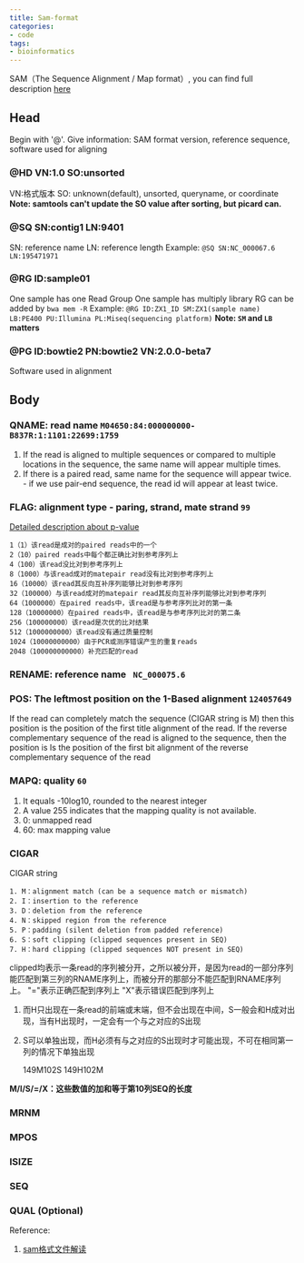 ```yaml
---
title: Sam-format
categories: 
- code
tags: 
- bioinformatics
---
```


SAM（The Sequence Alignment / Map format）, you can find full description [here](http://samtools.github.io/hts-specs/SAMv1.pdf)

## Head
Begin with '@'. Give information: SAM format version, reference sequence, software used for aligning

### @HD VN:1.0 SO:unsorted
VN:格式版本
SO: unknown(default), unsorted, queryname, or coordinate
**Note: samtools can't update the SO value after sorting, but picard can.**

### @SQ SN:contig1 LN:9401
SN: reference name
LN: reference length
Example: `@SQ SN:NC_000067.6 LN:195471971`

### @RG ID:sample01
One sample has one Read Group
One sample has multiply library
RG can be added by `bwa mem -R`
Example: `@RG ID:ZX1_ID SM:ZX1(sample name) LB:PE400 PU:Illumina PL:Miseq(sequencing platform)`
**Note: `SM` and `LB` matters**

### @PG ID:bowtie2 PN:bowtie2 VN:2.0.0-beta7
Software used in alignment

## Body
### QNAME: read name `M04650:84:000000000-B837R:1:1101:22699:1759`

1. If the read is aligned to multiple sequences or compared to multiple locations in the sequence, the same name will appear multiple times.
2. If there is a paired read, same name for the sequence will appear twice. - if we use pair-end sequence, the read id will appear at least twice.

### FLAG: alignment type - paring, strand, mate strand `99`

[Detailed description about p-value](https://broadinstitute.github.io/picard/explain-flags.html)

    1（1）该read是成对的paired reads中的一个
    2（10）paired reads中每个都正确比对到参考序列上
    4（100）该read没比对到参考序列上
    8（1000）与该read成对的matepair read没有比对到参考序列上
    16（10000）该read其反向互补序列能够比对到参考序列
    32（100000）与该read成对的matepair read其反向互补序列能够比对到参考序列
    64（1000000）在paired reads中，该read是与参考序列比对的第一条
    128（10000000）在paired reads中，该read是与参考序列比对的第二条
    256（100000000）该read是次优的比对结果
    512（1000000000）该read没有通过质量控制
    1024（10000000000）由于PCR或测序错误产生的重复reads
    2048（100000000000）补充匹配的read

### RENAME: reference name ` NC_000075.6`

### POS: The leftmost position on the 1-Based alignment `124057649`
If the read can completely match the sequence (CIGAR string is M) then this position is the position of the first title alignment of the read. If the reverse complementary sequence of the read is aligned to the sequence, then the position is Is the position of the first bit alignment of the reverse complementary sequence of the read

### MAPQ: quality `60`
1. It equals -10log10, rounded to the nearest integer
2. A value 255 indicates that the mapping quality is not available.
3. 0: unmapped read
4. 60: max mapping value


### CIGAR
CIGAR string

    1. M：alignment match (can be a sequence match or mismatch)
    2. I：insertion to the reference
    3. D：deletion from the reference
    4. N：skipped region from the reference
    5. P：padding (silent deletion from padded reference)
    6. S：soft clipping (clipped sequences present in SEQ)
    7. H：hard clipping (clipped sequences NOT present in SEQ)
    

clipped均表示一条read的序列被分开，之所以被分开，是因为read的一部分序列能匹配到第三列的RNAME序列上，而被分开的那部分不能匹配到RNAME序列上。
    "="表示正确匹配到序列上
    "X"表示错误匹配到序列上
1. 而H只出现在一条read的前端或末端，但不会出现在中间，S一般会和H成对出现，当有H出现时，一定会有一个与之对应的S出现
2. S可以单独出现，而H必须有与之对应的S出现时才可能出现，不可在相同第一列的情况下单独出现

    149M102S
    149H102M
    
**M/I/S/=/X：这些数值的加和等于第10列SEQ的长度**

### MRNM

### MPOS

### ISIZE

### SEQ

### QUAL (Optional)

Reference:
1. [sam格式文件解读](https://blog.csdn.net/genome_denovo/article/details/78712972)
